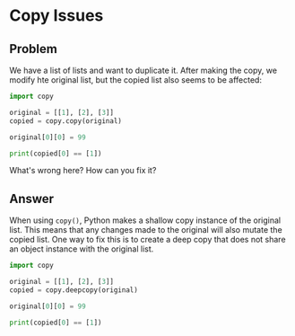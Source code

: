 # Copy Issues
## Problem
We have a list of lists and want to duplicate it. After making the copy, we modify hte original list, but the copied list also seems to be affected:

```python
import copy

original = [[1], [2], [3]]
copied = copy.copy(original)

original[0][0] = 99

print(copied[0] == [1])
```

What's wrong here? How can you fix it?

## Answer
When using `copy()`, Python makes a shallow copy instance of the original list. This means that any changes made to the original will also mutate the copied list. One way to fix this is to create a deep copy that does not share an object instance with the original list.

```python
import copy

original = [[1], [2], [3]]
copied = copy.deepcopy(original)

original[0][0] = 99

print(copied[0] == [1])
```